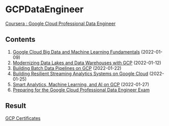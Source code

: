 # GCPDataEngineer
[Coursera : Google Cloud Professional Data Engineer](https://casselkim.notion.site/Google-Cloud-Professional-Data-Engineer-certification-822a50e2f349464f8e70b149364fa67e)  

## Contents
1. [Google Cloud Big Data and Machine Learning Fundamentals](https://casselkim.notion.site/Google-Cloud-Big-Data-and-Machine-Learning-Fundamentals-103feed6f6d04cab96ea72aecb413716) (2022-01-09)
2. [Modernizing Data Lakes and Data Warehouses with GCP](https://casselkim.notion.site/Modernizing-Data-Lakes-and-Data-Warehouses-with-GCP-39132000892b49a99631f3045114f52d) (2022-01-12)
3. [Building Batch Data Pipelines on GCP](https://casselkim.notion.site/Building-Batch-Data-Pipelines-on-GCP-b201c8641624469ebd635e5e6990606d) (2022-01-22)  
4. [Building Resilient Streaming Analytics Systems on Google Cloud](https://casselkim.notion.site/Building-Resilient-Streaming-Analytics-Systems-on-Google-Cloud-2bcf91e0328849d6a6c3e395584b5744) (2022-01-25)  
5. [Smart Analytics, Machine Learning, and AI on GCP](https://casselkim.notion.site/Smart-Analytics-Machine-Learning-and-AI-on-GCP-a67e6e4d65c14fcaa32dae635a2ccec1) (2022-01-27)  
6. [Preparing for the Google Cloud Professional Data Engineer Exam](https://casselkim.notion.site/Preparing-for-the-Google-Cloud-Professional-Data-Engineer-Exam-8d7d41f56f4f40b789949cc103260d43)


## Result
[GCP Certificates](https://www.credential.net/ee630203-742f-4987-8515-f7db297fd639?key=b1191d3c6ba565e5c98785a4481b338421510939bce758fd1cd7f514bfdf6fb)




